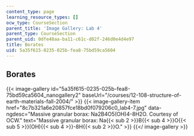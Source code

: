 ```yaml
---
content_type: page
learning_resource_types: []
ocw_type: CourseSection
parent_title: 'Image Gallery: Lab 4'
parent_type: CourseSection
parent_uid: 0dfe48aa-ba11-c61c-d02f-246d0e4d4e97
title: Borates
uid: 5a35f615-0235-025b-fea8-75bd59ca5604
---
```


Borates
-------
{{< image-gallery id="5a35f615-0235-025b-fea8-75bd59ca5604_nanogallery2" baseUrl="/courses/12-108-structure-of-earth-materials-fall-2004/" >}}
{{< image-gallery-item href="8c7b321a6e20857fce18bd0f079206c0_lab4-7.jpg" data-ngdesc="Massive granular borax: Na2B4O5(OH)4-8H2O. Courtesy of OCW." text="Massive granular borax: Na{{< sub 2 >}}B{{< sub 4 >}}O{{< sub 5 >}}(OH){{< sub 4 >}}\-8H{{< sub 2 >}}O." >}}
{{</ image-gallery >}}